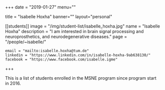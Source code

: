 
+++
date = "2019-01-27"
menu=""


title = "Isabelle Hoxha"
banner=""
layout="personal"

[[students]]
    image = "/img/student-list/isabelle_hoxha.jpg"
    name = "Isabelle Hoxha"
    description = "I am interested in brain signal processing and neuroprosthetics, and neurodegenerative diseases."
    page = "/people/~isabelle/"

    email = "mailto:isabelle.hoxha@tum.de"
    linkedin = "https://www.linkedin.com/in/isabelle-hoxha-9ab638130/"
    facebook = "https://www.facebook.com/isabelle.igme"


+++

This is a list of students enrolled in the MSNE program since program start in 2016.


